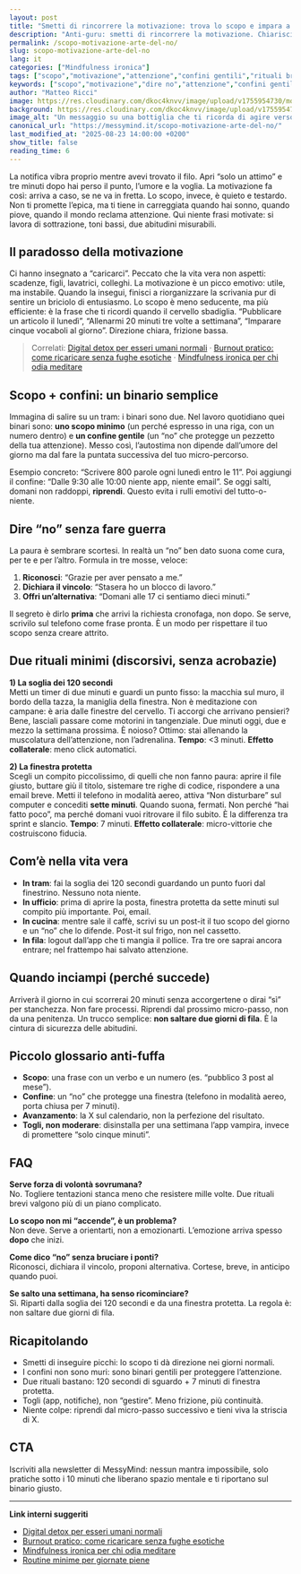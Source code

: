 ```yaml
---
layout: post
title: "Smetti di rincorrere la motivazione: trova lo scopo e impara a dire no"
description: "Anti-guru: smetti di rincorrere la motivazione. Chiarisci lo scopo e difendilo con un \"no\" gentile + 2 rituali sotto i 10 minuti per proteggere l'attenzione."
permalink: /scopo-motivazione-arte-del-no/
slug: scopo-motivazione-arte-del-no
lang: it
categories: ["Mindfulness ironica"]
tags: ["scopo","motivazione","attenzione","confini gentili","rituali brevi","digital detox","togli non moderare"]
keywords: ["scopo","motivazione","dire no","attenzione","confini gentili","rituali brevi","digital detox","togli non moderare"]
author: "Matteo Ricci"
image: https://res.cloudinary.com/dkoc4knvv/image/upload/v1755954730/motivane_1600_cd7kp8.webp
background: https://res.cloudinary.com/dkoc4knvv/image/upload/v1755954729/motivazione_600_u1bxps.webp
image_alt: "Un messaggio su una bottiglia che ti ricorda di agire verso quello che vuoi e smettere solo che speri che accada senza fare niente"
canonical_url: "https://messymind.it/scopo-motivazione-arte-del-no/"
last_modified_at: "2025-08-23 14:00:00 +0200"
show_title: false
reading_time: 6
---
```


La notifica vibra proprio mentre avevi trovato il filo. Apri “solo un attimo” e tre minuti dopo hai perso il punto, l’umore e la voglia. La motivazione fa così: arriva a caso, se ne va in fretta. Lo scopo, invece, è quieto e testardo. Non ti promette l’epica, ma ti tiene in carreggiata quando hai sonno, quando piove, quando il mondo reclama attenzione. Qui niente frasi motivate: si lavora di sottrazione, toni bassi, due abitudini misurabili.

## Il paradosso della motivazione

Ci hanno insegnato a “caricarci”. Peccato che la vita vera non aspetti: scadenze, figli, lavatrici, colleghi. La motivazione è un picco emotivo: utile, ma instabile. Quando la insegui, finisci a riorganizzare la scrivania pur di sentire un briciolo di entusiasmo. Lo scopo è meno seducente, ma più efficiente: è la frase che ti ricordi quando il cervello sbadiglia. “Pubblicare un articolo il lunedì”, “Allenarmi 20 minuti tre volte a settimana”, “Imparare cinque vocaboli al giorno”. Direzione chiara, frizione bassa.

> Correlati: [Digital detox per esseri umani normali](/digital-detox-umani/) · [Burnout pratico: come ricaricare senza fughe esotiche](/burnout-pratico/) · [Mindfulness ironica per chi odia meditare](/mindfulness-ironica/)

## Scopo + confini: un binario semplice

Immagina di salire su un tram: i binari sono due. Nel lavoro quotidiano quei binari sono: **uno scopo minimo** (un perché espresso in una riga, con un numero dentro) e **un confine gentile** (un “no” che protegge un pezzetto della tua attenzione). Messo così, l’autostima non dipende dall’umore del giorno ma dal fare la puntata successiva del tuo micro-percorso.

Esempio concreto: “Scrivere 800 parole ogni lunedì entro le 11”. Poi aggiungi il confine: “Dalle 9:30 alle 10:00 niente app, niente email”. Se oggi salti, domani non raddoppi, **riprendi**. Questo evita i rulli emotivi del tutto-o-niente.

## Dire “no” senza fare guerra

La paura è sembrare scortesi. In realtà un “no” ben dato suona come cura, per te e per l’altro. Formula in tre mosse, veloce:

1. **Riconosci**: “Grazie per aver pensato a me.”
2. **Dichiara il vincolo**: “Stasera ho un blocco di lavoro.”
3. **Offri un’alternativa**: “Domani alle 17 ci sentiamo dieci minuti.”

Il segreto è dirlo **prima** che arrivi la richiesta cronofaga, non dopo. Se serve, scrivilo sul telefono come frase pronta. È un modo per rispettare il tuo scopo senza creare attrito.

## Due rituali minimi (discorsivi, senza acrobazie)

**1) La soglia dei 120 secondi**  
Metti un timer di due minuti e guardi un punto fisso: la macchia sul muro, il bordo della tazza, la maniglia della finestra. Non è meditazione con campane: è aria dalle finestre del cervello. Ti accorgi che arrivano pensieri? Bene, lasciali passare come motorini in tangenziale. Due minuti oggi, due e mezzo la settimana prossima. È noioso? Ottimo: stai allenando la muscolatura dell’attenzione, non l’adrenalina. **Tempo**: &lt;3 minuti. **Effetto collaterale**: meno click automatici.

**2) La finestra protetta**  
Scegli un compito piccolissimo, di quelli che non fanno paura: aprire il file giusto, buttare giù il titolo, sistemare tre righe di codice, rispondere a una email breve. Metti il telefono in modalità aereo, attiva “Non disturbare” sul computer e concediti **sette minuti**. Quando suona, fermati. Non perché “hai fatto poco”, ma perché domani vuoi ritrovare il filo subito. È la differenza tra sprint e slancio. **Tempo**: 7 minuti. **Effetto collaterale**: micro-vittorie che costruiscono fiducia.

## Com’è nella vita vera

- **In tram**: fai la soglia dei 120 secondi guardando un punto fuori dal finestrino. Nessuno nota niente.  
- **In ufficio**: prima di aprire la posta, finestra protetta da sette minuti sul compito più importante. Poi, email.  
- **In cucina**: mentre sale il caffè, scrivi su un post-it il tuo scopo del giorno e un “no” che lo difende. Post-it sul frigo, non nel cassetto.  
- **In fila**: logout dall’app che ti mangia il pollice. Tra tre ore saprai ancora entrare; nel frattempo hai salvato attenzione.

## Quando inciampi (perché succede)

Arriverà il giorno in cui scorrerai 20 minuti senza accorgertene o dirai “sì” per stanchezza. Non fare processi. Riprendi dal prossimo micro-passo, non da una penitenza. Un trucco semplice: **non saltare due giorni di fila**. È la cintura di sicurezza delle abitudini.

## Piccolo glossario anti-fuffa

- **Scopo**: una frase con un verbo e un numero (es. “pubblico 3 post al mese”).  
- **Confine**: un “no” che protegge una finestra (telefono in modalità aereo, porta chiusa per 7 minuti).  
- **Avanzamento**: la X sul calendario, non la perfezione del risultato.  
- **Togli, non moderare**: disinstalla per una settimana l’app vampira, invece di promettere “solo cinque minuti”.

## FAQ

**Serve forza di volontà sovrumana?**  
No. Togliere tentazioni stanca meno che resistere mille volte. Due rituali brevi valgono più di un piano complicato.

**Lo scopo non mi “accende”, è un problema?**  
Non deve. Serve a orientarti, non a emozionarti. L’emozione arriva spesso **dopo** che inizi.

**Come dico “no” senza bruciare i ponti?**  
Riconosci, dichiara il vincolo, proponi alternativa. Cortese, breve, in anticipo quando puoi.

**Se salto una settimana, ha senso ricominciare?**  
Sì. Riparti dalla soglia dei 120 secondi e da una finestra protetta. La regola è: non saltare due giorni di fila.

## Ricapitolando

- Smetti di inseguire picchi: lo scopo ti dà direzione nei giorni normali.  
- I confini non sono muri: sono binari gentili per proteggere l’attenzione.  
- Due rituali bastano: 120 secondi di sguardo + 7 minuti di finestra protetta.  
- Togli (app, notifiche), non “gestire”. Meno frizione, più continuità.  
- Niente colpe: riprendi dal micro-passo successivo e tieni viva la striscia di X.

## CTA

Iscriviti alla newsletter di MessyMind: nessun mantra impossibile, solo pratiche sotto i 10 minuti che liberano spazio mentale e ti riportano sul binario giusto.

---

**Link interni suggeriti**

- [Digital detox per esseri umani normali](/digital-detox-umani/)
- [Burnout pratico: come ricaricare senza fughe esotiche](/burnout-pratico/)
- [Mindfulness ironica per chi odia meditare](/mindfulness-ironica/)
- [Routine minime per giornate piene](/routine-minime/)

<script type="application/ld+json">
{
  "@context": "https://schema.org",
  "@type": "FAQPage",
  "mainEntity": [
    {
      "@type": "Question",
      "name": "Serve forza di volontà sovrumana?",
      "acceptedAnswer": {
        "@type": "Answer",
        "text": "No. Togliere tentazioni stanca meno che resistere mille volte. Due rituali brevi valgono più di un piano complicato."
      }
    },
    {
      "@type": "Question",
      "name": "Lo scopo non mi “accende”, è un problema?",
      "acceptedAnswer": {
        "@type": "Answer",
        "text": "Non deve. Serve a orientarti, non a emozionarti. L’emozione arriva spesso dopo che inizi."
      }
    },
    {
      "@type": "Question",
      "name": "Come dico “no” senza bruciare i ponti?",
      "acceptedAnswer": {
        "@type": "Answer",
        "text": "Riconosci, dichiara il vincolo, proponi alternativa. Cortese, breve, in anticipo quando puoi."
      }
    },
    {
      "@type": "Question",
      "name": "Se salto una settimana, ha senso ricominciare?",
      "acceptedAnswer": {
        "@type": "Answer",
        "text": "Sì. Riparti dalla soglia dei 120 secondi e da una finestra protetta. La regola è: non saltare due giorni di fila."
      }
    }
  ]
}
</script>





